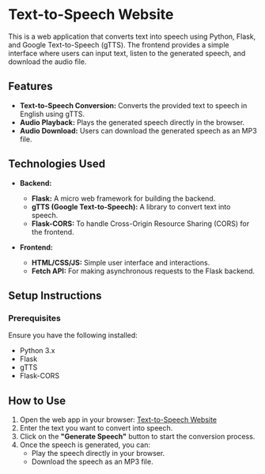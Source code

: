# Text-to-Speech Website

This is a web application that converts text into speech using Python, Flask, and Google Text-to-Speech (gTTS). The frontend provides a simple interface where users can input text, listen to the generated speech, and download the audio file.

## Features

- **Text-to-Speech Conversion:** Converts the provided text to speech in English using gTTS.
- **Audio Playback:** Plays the generated speech directly in the browser.
- **Audio Download:** Users can download the generated speech as an MP3 file.

## Technologies Used

- **Backend:**
  - **Flask:** A micro web framework for building the backend.
  - **gTTS (Google Text-to-Speech):** A library to convert text into speech.
  - **Flask-CORS:** To handle Cross-Origin Resource Sharing (CORS) for the frontend.

- **Frontend:**
  - **HTML/CSS/JS:** Simple user interface and interactions.
  - **Fetch API:** For making asynchronous requests to the Flask backend.

## Setup Instructions

### Prerequisites

Ensure you have the following installed:

- Python 3.x
- Flask
- gTTS
- Flask-CORS


## How to Use
1. Open the web app in your browser: [Text-to-Speech Website](https://earnest-griffin-007a89.netlify.app)
2. Enter the text you want to convert into speech.
3. Click on the **"Generate Speech"** button to start the conversion process.
4. Once the speech is generated, you can:
   - Play the speech directly in your browser.
   - Download the speech as an MP3 file.
